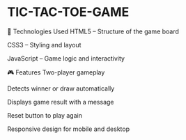 # TIC-TAC-TOE-GAME
🔧 Technologies Used
HTML5 – Structure of the game board

CSS3 – Styling and layout

JavaScript  – Game logic and interactivity

🎮 Features
Two-player gameplay

Detects winner or draw automatically

Displays game result with a message

Reset button to play again

Responsive design for mobile and desktop
